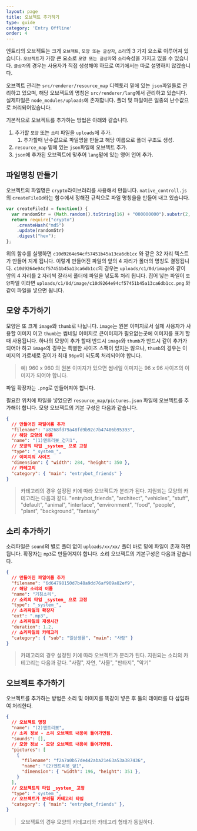```yaml
---
layout: page
title: 오브젝트 추가하기
type: guide
category: 'Entry Offline'
order: 4
---
```


엔트리의 오브젝트는 크게 `오브젝트`, `모양 또는 글상자`, `소리`의 3 가지 요소로 이루어져 있습니다. `오브젝트`가 가장 큰 요소로 `모양 또는 글상자`와 `소리`속성을 가지고 있을 수 있습니다. `글상자`의 경우는 사용자가 직접 생성해야 하므로 여기에서는 따로 설명하지 않겠습니다.

오브젝트 관리는 `src/renderer/resource_map` 디렉토리 밑에 있는 `json`파일들로 관리하고 있으며, 해당 오브젝트의 명칭은 `src/renderer/lang`에서 관리하고 있습니다. 실제파일은 `node_modules/uploads`에 존재합니다. 폴더 및 파일이은 일종의 난수값으로 처리되어있습니다.

기본적으로 오브젝트를 추가하는 방법은 아래와 같습니다.

1. 추가할 `모양` 또는 `소리` 파일을 `uploads`에 추가.
   1. 추가할때 난수값으로 파일명을 만들고 해당 이름으로 폴더 구조도 생성.
1. `resource_map` 밑에 있는 `json`파일에 오브젝트 추가.
1. `json`에 추가된 오브젝트에 맞추어 `lang`밑에 있는 영어 언어 추가.

## 파일명칭 만들기

오브젝트의 파일명은 `crypto`라이브러리를 사용해서 만듭니다. `native_controll.js`의 `createFileId`라는 함수에서 정해진 규칙으로 파일 명칭을을 만들어 내고 있습니다.

```javascript
var createFileId = function() {
  var randomStr = (Math.random().toString(16) + "000000000").substr(2, 8);
  return require("crypto")
    .createHash("md5")
    .update(randomStr)
    .digest("hex");
};
```

위의 함수를 실행하면 `c10d9264e94cf57451b45a13ca6db1cc` 와 같은 32 자리 텍스트가 만들어 지게 됩니다. 이렇게 만들어진 파일의 앞의 4 자리가 폴더의 명칭도 결정됩니다. `c10d9264e94cf57451b45a13ca6db1cc`의 경우는 `uploads/c1/0d/image`와 같이 앞의 4 자리를 2 자리씩 잘라서 폴더에 파일을 넣도록 처리 됩니다. 집어 넣는 파일이 `모양`파일 이라면 `uploads/c1/0d/image/c10d9264e94cf57451b45a13ca6db1cc.png` 와 같이 파일을 넣으면 됩니다.

## 모양 추가하기

모양은 또 크게 `image`와 `thumb`로 나뉩니다. `image`는 원본 이미지로서 실제 사용자가 사용할 이미지 이고 `thumb`는 썸네일 이미지로 큰이미지가 필요없는곳에 이미지를 표기 할때 사용됩니다. 하나의 모양이 추가 할때 반드시 `image`와 `thumb`가 반드시 같이 추가가 되어야 하고 `image`의 경우는 특별한 사이즈 스팩이 있지는 않으나, `thumb`의 경우는 이미지의 가로세로 길이가 최대 `96px`이 되도록 처리되어야 합니다.

> 예) 960 x 960 의 원본 이미지가 있으면 썸네일 이미지는 96 x 96 사이즈의 이미지가 되어야 합니다.

파일 확장자는 `.png`로 만들어져야 합니다.

필요한 위치에 파일을 넣었으면 `resource_map/pictures.json` 파일에 오브젝트를 추가해야 합니다. 모양 오브젝트의 기본 구성은 다음과 같습니다.

```json
{
  // 만들어진 파일이름 추가
  "filename": "a8268fd79a48fd9b92c7b47406b95393",
  // 해당 모양의 이름
  "name": "(1)엔트리봇_걷기1",
  // 모양의 타입 _system_ 으로 고정
  "type": "_system_",
  // 이미지의 사이즈
  "dimension": { "width": 284, "height": 350 },
  // 카테고리
  "category": { "main": "entrybot_friends" }
}
```

> 카테고리의 경우 설정된 키에 따라 오브젝트가 분리가 된다.
> 지원되는 모양의 카테고리는 다음과 같다.
> "entrybot_friends", "architect", "vehicles", "stuff", "default", "animal", "interface", "environment", "food", "people", "plant", "background", "fantasy"

## 소리 추가하기

소리파일은 `sound`의 별로 폴더 없이 `uploads/xx/xx/` 폴더 바로 밑에 파일이 존재 하면 됩니다. 확장자는 `mp3`로 만들어져야 합니다. 소리 오브젝트의 기본구성은 다음과 같습니다.

```json
{
  // 만들어진 파일이름 추가
  "filename": "6d64798150d7b48a9dd76af909a82ef9",
  // 해당 소리의 이름
  "name": "기침소리",
  // 소리의 타입 _system_ 으로 고정
  "type": "_system_",
  // 소리파일의 확장자
  "ext": ".mp3",
  // 소리파일의 재생시간
  "duration": 1.2,
  // 소리파일의 카테고리
  "category": { "sub": "일상생활", "main": "사람" }
}
```

> 카테고리의 경우 설정된 키에 따라 오브젝트가 분리가 된다.
> 지원되는 소리의 카테고리는 다음과 같다.
> "사람", 자연, "사물", "판타지", "악기"

## 오브젝트 추가하기

오브젝트를 추가하는 방법은 소리 및 이미지를 똑같이 넣은 후 둘의 데이터를 다 삽입하여 처리한다.

``` json
{
  // 오브젝트 명칭
  "name": "(2)엔트리봇",
  // 소리 정보 - 소리 오브젝트 내용이 들어가면됨.
  "sounds": [],
  // 모양 정보 - 모양 오브젝트 내용이 들어가면됨.
  "pictures": [
    {
      "filename": "f2a7a0b57de442aba21e63a53a387436",
      "name": "(2)엔트리봇_앞1",
      "dimension": { "width": 196, "height": 351 },
    }
  ],
  // 오브젝트의 타입 _system_ 고정
  "type": "_system_",
  // 오브젝트가 분리될 카테고리 타입
  "category": { "main": "entrybot_friends" },
}
```

> 오브젝트의 경우 모양의 카테고리와 카테고리 형태가 동일하다.

